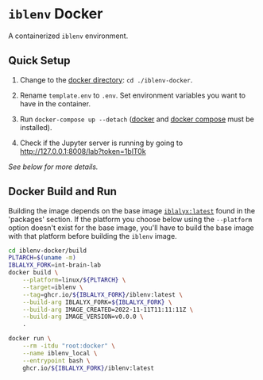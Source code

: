 # `iblenv` Docker

A containerized `iblenv` environment.

## Quick Setup

1. Change to the [docker directory](./): `cd ./iblenv-docker`.

2. Rename `template.env` to `.env`. Set environment variables you want to have in the container.

3. Run `docker-compose up --detach` ([docker](https://docs.docker.com/get-docker/) and [docker compose](https://docs.docker.com/compose/install/) must be installed).

4. Check if the Jupyter server is running by going to http://127.0.0.1:8008/lab?token=1blT0k

_See below for more details._

## Docker Build and Run

Building the image depends on the base image [`iblalyx:latest`](https://github.com/int-brain-lab?tab=packages&repo_name=iblalyx) found in the 'packages' section. If the platform you choose below using the `--platform` option doesn't exist for the base image, you'll have to build the base image with that platform before building the `iblenv` image.

```bash
cd iblenv-docker/build
PLTARCH=$(uname -m)
IBLALYX_FORK=int-brain-lab
docker build \
    --platform=linux/${PLTARCH} \
    --target=iblenv \
    --tag=ghcr.io/${IBLALYX_FORK}/iblenv:latest \
    --build-arg IBLALYX_FORK=${IBLALYX_FORK} \
    --build-arg IMAGE_CREATED=2022-11-11T11:11:11Z \
    --build-arg IMAGE_VERSION=v0.0.0 \
    .
```

```bash
docker run \
    --rm -itdu "root:docker" \
    --name iblenv_local \
    --entrypoint bash \
    ghcr.io/${IBLALYX_FORK}/iblenv:latest
```

<!-- trigger rebuild 2 -->
